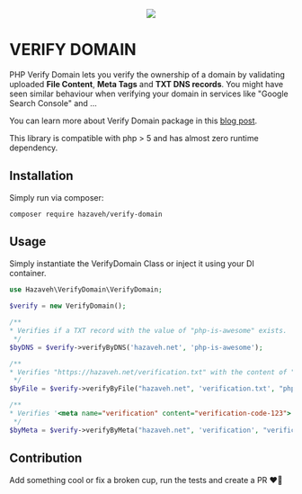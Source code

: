 <p align="center">  
  <img src="https://hazaveh.net/wp-content/uploads/verify-domain.jpeg" />  
</p>  

# VERIFY DOMAIN
PHP Verify Domain lets you verify the ownership of a domain by validating uploaded **File Content**, **Meta Tags** and **TXT DNS records**. You might have seen similar behaviour when verifying your domain in services like "Google Search Console" and ...

You can learn more about Verify Domain package in this [blog post](https://hazaveh.net/2023/10/verify-domain-ownership-in-php/).

This library is compatible with php > 5 and has almost zero runtime dependency.

## Installation
Simply run via composer:

    composer require hazaveh/verify-domain

## Usage
Simply instantiate the VerifyDomain Class or inject it using your DI container.
```php
use Hazaveh\VerifyDomain\VerifyDomain;  
    
$verify = new VerifyDomain();  

/**
* Verifies if a TXT record with the value of "php-is-awesome" exists.
 */
$byDNS = $verify->verifyByDNS('hazaveh.net', 'php-is-awesome');

/**
* Verifies "https://hazaveh.net/verification.txt" with the content of "php-is-awesome" exists.
 */
$byFile = $verify->verifyByFile("hazaveh.net", 'verification.txt', "php-is-awesome");

/**
* Verifies '<meta name="verification" content="verification-code-123">' exists on hazaveh.net
 */
$byMeta = $verify->verifyByMeta("hazaveh.net", 'verification', "verification-code-123");

```

## Contribution
Add something cool or fix a broken cup, run the tests and create a PR ❤️🚀